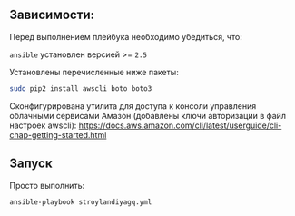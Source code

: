 ## Зависимости:

Перед выполнением плейбука необходимо убедиться, что:

`ansible` установлен версией >= `2.5`

Установлены перечисленные ниже пакеты:
```bash
sudo pip2 install awscli boto boto3
```

Сконфигурирована утилита для доступа к консоли управления облачными сервисами Амазон (добавлены ключи авторизации в файл настроек awscli):
https://docs.aws.amazon.com/cli/latest/userguide/cli-chap-getting-started.html

## Запуск

Просто выполнить:
```bash
ansible-playbook stroylandiyagq.yml
```
